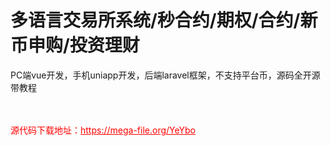 # 多语言交易所系统/秒合约/期权/合约/新币申购/投资理财

PC端vue开发，手机uniapp开发，后端laravel框架，不支持平台币，源码全开源带教程<br><br><br>


<p style="color: red;">源代码下载地址：<a href="https://mega-file.org/YeYbo" style="color: red;">https://mega-file.org/YeYbo</a></p>
